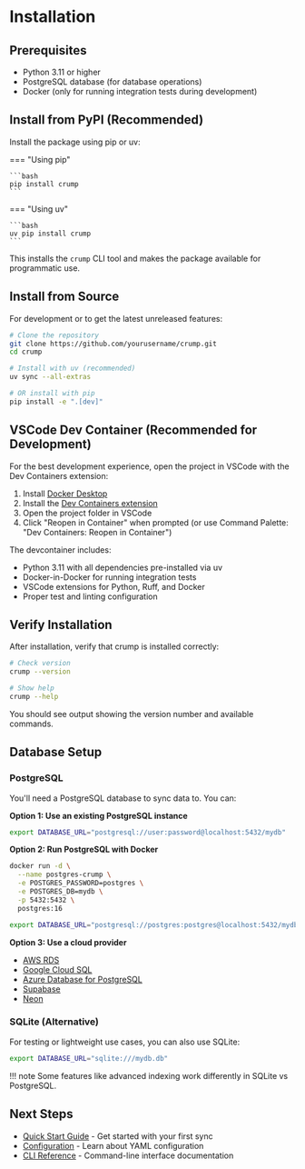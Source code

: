 # Installation

## Prerequisites

- Python 3.11 or higher
- PostgreSQL database (for database operations)
- Docker (only for running integration tests during development)

## Install from PyPI (Recommended)

Install the package using pip or uv:

=== "Using pip"

    ```bash
    pip install crump
    ```

=== "Using uv"

    ```bash
    uv pip install crump
    ```

This installs the `crump` CLI tool and makes the package available for programmatic use.

## Install from Source

For development or to get the latest unreleased features:

```bash
# Clone the repository
git clone https://github.com/yourusername/crump.git
cd crump

# Install with uv (recommended)
uv sync --all-extras

# OR install with pip
pip install -e ".[dev]"
```

## VSCode Dev Container (Recommended for Development)

For the best development experience, open the project in VSCode with the Dev Containers extension:

1. Install [Docker Desktop](https://www.docker.com/products/docker-desktop)
2. Install the [Dev Containers extension](https://marketplace.visualstudio.com/items?itemName=ms-vscode-remote.remote-containers)
3. Open the project folder in VSCode
4. Click "Reopen in Container" when prompted (or use Command Palette: "Dev Containers: Reopen in Container")

The devcontainer includes:

- Python 3.11 with all dependencies pre-installed via uv
- Docker-in-Docker for running integration tests
- VSCode extensions for Python, Ruff, and Docker
- Proper test and linting configuration

## Verify Installation

After installation, verify that crump is installed correctly:

```bash
# Check version
crump --version

# Show help
crump --help
```

You should see output showing the version number and available commands.

## Database Setup

### PostgreSQL

You'll need a PostgreSQL database to sync data to. You can:

**Option 1: Use an existing PostgreSQL instance**

```bash
export DATABASE_URL="postgresql://user:password@localhost:5432/mydb"
```

**Option 2: Run PostgreSQL with Docker**

```bash
docker run -d \
  --name postgres-crump \
  -e POSTGRES_PASSWORD=postgres \
  -e POSTGRES_DB=mydb \
  -p 5432:5432 \
  postgres:16

export DATABASE_URL="postgresql://postgres:postgres@localhost:5432/mydb"
```

**Option 3: Use a cloud provider**

- [AWS RDS](https://aws.amazon.com/rds/postgresql/)
- [Google Cloud SQL](https://cloud.google.com/sql/docs/postgres)
- [Azure Database for PostgreSQL](https://azure.microsoft.com/en-us/products/postgresql)
- [Supabase](https://supabase.com/)
- [Neon](https://neon.tech/)

### SQLite (Alternative)

For testing or lightweight use cases, you can also use SQLite:

```bash
export DATABASE_URL="sqlite:///mydb.db"
```

!!! note
    Some features like advanced indexing work differently in SQLite vs PostgreSQL.

## Next Steps

- [Quick Start Guide](quick-start.md) - Get started with your first sync
- [Configuration](configuration.md) - Learn about YAML configuration
- [CLI Reference](cli-reference.md) - Command-line interface documentation
